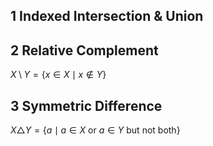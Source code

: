 ## 1 Indexed Intersection & Union

## 2 Relative Complement
$X \setminus Y = \{ x \in X \mid x \not\in Y \}$

## 3 Symmetric Difference
$X \triangle Y = \{a \mid a \in X \text{ or } a \in Y \text{ but not both}\}$
